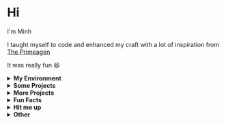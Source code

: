 # Hi

I'm Minh

I taught myself to code and enhanced my craft with a lot of inspiration from [The Primeagen](https://youtu.be/QIyc6NKS5J0?si=j1C9zStlVkyJXa1O)

It was really fun 😆

<details>
<summary><strong>My Environment</strong></summary>

- Ubuntu
- Nvim
- Ghostty
- Brave
- Obsidian

</details>

<details>
<summary><strong>Some Projects</strong></summary>

- Note: Free tier Backend hosting on Glitch can be really slow
- The code is terrible and buggy, it's been a few months since I've worked at it
- But I guarantee that it's the best solution I could create at that specific point in time 😆

| Name                | Deploy                                             | Repo                                                                     | Concepts                                                                                                                                                                                                                                  |
| ------------------- | -------------------------------------------------- | ------------------------------------------------------------------------ | ----------------------------------------------------------------------------------------------------------------------------------------------------------------------------------------------------------------------------------------- |
| Dotfiles            | -                                                  | [view](https://github.com/minhhoccode111/dotfiles)                       | `Unix` `Bash` `Git` `Vim` `Tmux` `Kitty` `Alacritty` `Ghostty`                                                                                                                                                                            |
| DSA                 | -                                                  | [view](https://github.com/minhhoccode111/data-structures-and-algorithms) | `DSA`                                                                                                                                                                                                                                     |
| OSTEP               | -                                                  | [view](https://github.com/minhhoccode111/ostep)                          | `OS`                                                                                                                                                                                                                                      |
| Missing Semester    | -                                                  | [view](https://github.com/minhhoccode111/missing-semester-mit)           | `Unix`                                                                                                                                                                                                                                    |
| Game Management     | ...                                                | [view](https://github.com/minhhoccode111/game-management)                | `C#` `.NET` `Razor` `SQL Server` `EF Core` `Bootstrap` `Azure`                                                                                                                                                                            |
| Personal Site       | ...                                                | [view](https://github.com/minhhoccode111/personal-site)                  | Back: `...` <br> Front: `...`                                                                                                                                                                                                             |
| Exercises           | -                                                  | [view](https://github.com/minhhoccode111/exercises)                      | `...`                                                                                                                                                                                                                                     |
| CS50x               | -                                                  | [view](https://github.com/minhhoccode111/cs50x)                          | `CS` `DSA`                                                                                                                                                                                                                                |
| Fakebook Messing    | [view](https://fakebookmessing.vercel.app)         | [view](https://github.com/minhhoccode111/fakebook-messing)               | Back: `Express` `Mongo` `Mongoose` `Passport` `JWT` `Rest.nvim` `Glitch` `TDD` `Bun` `Supertest` `Mongodb memory server` <br> Front: `TS` `React` `React Router` `Shadcn` `Tailwind` `Zustand` `React Form` `Zod` `Axios` `Vite` `Vercel` |
| Nvim                | -                                                  | [view](https://github.com/minhhoccode111/nvim)                           | `Nvim` `Lua`                                                                                                                                                                                                                              |
| Messaging App       | [view](https://messagingapptop.vercel.app)         | [view](https://github.com/minhhoccode111/messaging-app)                  | Back: `Express` `Mongo` `Mongoose` `Passport` `JWT` `Postman` `Glitch` `TDD` `Jest` `Supertest` `Mongodb memory server` <br> Front: `React` `React Router` `Tailwind` `Zustand` `Vite` `Vercel`                                           |
| Where's Waldo Front | [view](https://whereswaldotop.vercel.app)          | [view](https://github.com/minhhoccode111/wheres-waldo-front)             | `React` `React Router` `Tailwind` `Vite` `Vercel`                                                                                                                                                                                         |
| Where's Waldo Back  | -                                                  | [view](https://github.com/minhhoccode111/wheres-waldo-back)              | `Express` `Mongo` `Mongoose` `Postman` `Glitch`                                                                                                                                                                                           |
| Members Only        | [view](https://membersonlytop.glitch.me/)          | [view](https://github.com/minhhoccode111/members-only-top)               | `Express` `Mongo` `Mongoose` `Passport` `Pug` `Tailwind` `Glitch`                                                                                                                                                                         |
| Inventory App       | [view](https://inventoryapplicationtop.glitch.me/) | [view](https://github.com/minhhoccode111/inventory-application-top)      | `Express` `Mongo` `Mongoose` `Multer` `Pug` `Tailwind` `Glitch`                                                                                                                                                                           |
| Local Library       | [view](https://locallibrarymdnbe.glitch.me/)       | [view](https://github.com/minhhoccode111/local-library-mdn-be)           | `Express` `Mongo` `Mongoose` `Pug` `Bootstrap` `Glitch`                                                                                                                                                                                   |
| Mini Message Board  | [view](https://minimessageboardtop.glitch.me)      | [view](https://github.com/minhhoccode111/mini-message-board-top)         | `Express` `Pug` `CSS` `Glitch`                                                                                                                                                                                                            |
| Basic Info Site     | -                                                  | [view](https://github.com/minhhoccode111/basic-information-site-top)     | `Node` `HTML`                                                                                                                                                                                                                             |
| Shopping Cart       | [view](https://vaiquyensach.netlify.app/)          | [view](https://github.com/minhhoccode111/shopping-cart-top/)             | `TS` `React` `React Router` `Tailwind` `Quotable-api` `Vite` `Netlify`                                                                                                                                                                    |
| Content Savior      | [view](https://contentsavior.netlify.app/)         | [view](https://github.com/minhhoccode111/content-savior/)                | `React` `React Router` `Tailwind` `Vite` `Netlify`                                                                                                                                                                                        |
| Memory Card         | [view](https://uniquepokemon.netlify.app/)         | [view](https://github.com/minhhoccode111/memory-card-top)                | `React` `Tailwind` `Vite` `Netlify`                                                                                                                                                                                                       |
| CV Application      | [view](https://cvapplicationtop.netlify.app/)      | [view](https://github.com/minhhoccode111/cv-application-top)             | `TS` `React` `Tailwind` `Vite` `Netlify`                                                                                                                                                                                                  |

</details>

<details>
<summary><strong>More Projects</strong></summary>

- Usually foundation projects with HTML, CSS, JS, Webpack
- Or experiment a real-world codebase
- Or a dummy app I made for fun
- Ordered by time

| Name               | Deploy                                                                 | Repo                                                                    | Tech stack and tools                                          |
| ------------------ | ---------------------------------------------------------------------- | ----------------------------------------------------------------------- | ------------------------------------------------------------- |
| Real World Express | -                                                                      | [view](https://github.com/minhhoccode111/0-realworld-back-express)      | `Express` `Mongo` `Mongoose` `JWT` `Rest.nvim`                |
| Homepage           | [view](https://minhhoccode111.github.io/homepage-top/)                 | [view](https://github.com/minhhoccode111/homepage-top)                  | `JS` `HTML` `CSS` `Webpack` `Tailwind` `Gh-pages`             |
| Battleship         | [view](https://minhhoccode111.github.io/battleship-top/)               | [view](https://github.com/minhhoccode111/battleship-top/)               | `JS` `HTML` `CSS` `Webpack` `Gh-pages`                        |
| Operate Algorithms | [view](https://knighttravailstop.netlify.app/)                         | [view](https://github.com/minhhoccode111/operate-algorithms/)           | `React` `Tailwind` `Vite` `Netlify`                           |
| Whether App        | [view](https://weatherapptop.netlify.app/)                             | [view](https://github.com/minhhoccode111/weather-app-top)               | `React` `Tailwind` `Vite` `Giphy-api` `Weather-api` `Netlify` |
| Todo List          | [view](https://minhhoccode111.github.io/todo-list-top/)                | [view](https://github.com/minhhoccode111/todo-list-top/)                | `JS` `HTML` `CSS` `Webpack` `Gh-pages`                        |
| Connect Four Game  | [view](https://minhhoccode111.github.io/connect-four-game-top/)        | [view](https://github.com/minhhoccode111/connect-four-game-top/)        | `JS` `HTML` `CSS` `Webpack` `Gh-pages`                        |
| Restaurant Page    | [view](https://minhhoccode111.github.io/restaurant-page-top/)          | [view](https://github.com/minhhoccode111/restaurant-page-top/)          | `JS` `HTML` `CSS` `Webpack` `Gh-pages`                        |
| Tic Tac Toe        | [view](https://minhhoccode111.github.io/tic-tac-toe-top/)              | [view](https://github.com/minhhoccode111/tic-tac-toe-top/)              | `JS` `HTML` `CSS` `DSA` `Gh-pages`                            |
| Library            | [view](https://librarytop.netlify.app/)                                | [view](https://github.com/minhhoccode111/library-top/)                  | `TS` `React` `React router` `Tailwind` `Vite` `Netlify`       |
| Snake Game         | [view](https://minhhoccode111.github.io/snake-game/)                   | [view](https://github.com/minhhoccode111/snake-game/)                   | `JS` `HTML` `CSS` `Gh-pages`                                  |
| Admin Dashboard    | [view](https://minhhoccode111.github.io/admin-dashboard-top/)          | [view](https://github.com/minhhoccode111/admin-dashboard-top/)          | `JS` `HTML` `CSS` `Gh-pages`                                  |
| Sign Up Page       | [view](https://minhhoccode111.github.io/sign-up-form-top/)             | [view](https://github.com/minhhoccode111/sign-up-form-top/)             | `JS` `HTML` `CSS` `Gh-pages`                                  |
| Calculator         | [view](https://minhhoccode111.github.io/calculator-on-web-top/)        | [view](https://github.com/minhhoccode111/calculator-on-web-top/)        | `JS` `HTML` `CSS` `Gh-pages`                                  |
| Drawing App        | [view](https://minhhoccode111.github.io/etch-a-sketch-top/)            | [view](https://github.com/minhhoccode111/etch-a-sketch-top/)            | `JS` `HTML` `CSS` `Gh-pages`                                  |
| RPS                | [view](https://minhhoccode111.github.io/rock-paper-scissors-game-top/) | [view](https://github.com/minhhoccode111/rock-paper-scissors-game-top/) | `JS` `HTML` `CSS` `Gh-pages`                                  |
| Landing Page       | [view](https://minhhoccode111.github.io/landing-page-top/)             | [view](https://github.com/minhhoccode111/landing-page-top/)             | `HTML` `CSS` `Gh-pages`                                       |
| Recipes Website    | [view](https://minhhoccode111.github.io/recipes-website-top/)          | [view](https://github.com/minhhoccode111/recipes-website-top)           | `JS` `HTML` `CSS` `Webpack` `Tailwind` `Gh-pages`             |

</details>

<details>
<summary><strong>Fun Facts</strong></summary>

- In my free time, I will either:
  - Watch [The Primeagen](https://www.youtube.com/@ThePrimeTimeagen) ([He has been with me the whole journey](https://www.youtube.com/watch?v=1UXHsCT18wE))
  - Or listen to [Ca Hoi Hoang](https://www.youtube.com/@cahoihoang) and [Ngot](https://www.youtube.com/c/Ng%E1%BB%8Dtband) (Sadly, they both disbanded)
  - Or read [Vagabond](https://drive.google.com/drive/u/0/folders/1o7A4S189u5SZyDmnbok3sN9rvu3q39me) and Berserk
  - Or watch HxH and Haikyuu!!

</details>

<details>
<summary><strong>Hit me up</strong></summary>

- Gmail: minhhoccode111@gmail.com
- [LinkedIn](https://github.com/minhhoccode111)
- [Facebook](https://github.com/minhhoccode111)

</details>

<details>
<summary><strong>Other</strong></summary>

- [Personal Site](https://github.com/minhhoccode111)
- [Exercism](https://exercism.org/profiles/minhhoccode111)

</details>
